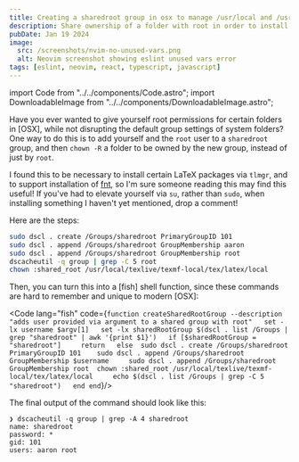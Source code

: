 ```yaml
---
title: Creating a sharedroot group in osx to manage /usr/local and /usr/bin
description: Share ownership of a folder with root in order to install LaTeX packages via tlmgr, or to install fnt, among other things
pubDate: Jan 19 2024
image:
  src: /screenshots/nvim-no-unused-vars.png
  alt: Neovim screenshot showing eslint unused vars error
tags: [eslint, neovim, react, typescript, javascript]
---
```


import Code from "../../components/Code.astro"; import DownloadableImage from
"../../components/DownloadableImage.astro";

<DownloadableImage
src="/images/nvim-dscl.png"
alt="Neovim screenshot showing my personal fish config with a dscl function"
/>

Have you ever wanted to give yourself root permissions for certain folders in
\[OSX\], while not disrupting the default group settings of system folders? One
way to do this is to add yourself and the `root` user to a `sharedroot` group,
and then `chown -R` a folder to be owned by the new group, instead of just by
`root`.

I found this to be necessary to install certain LaTeX packages via `tlmgr`, and
to support installation of [fnt](https://github.com/alexmyczko/fnt), so I'm sure
someone reading this may find this useful! If you've had to elevate yourself via
`su`, rather than `sudo`, when installing something I haven't yet mentioned,
drop a comment!

Here are the steps:

```sh
sudo dscl . create /Groups/sharedroot PrimaryGroupID 101
sudo dscl . append /Groups/sharedroot GroupMembership aaron
sudo dscl . append /Groups/sharedroot GroupMembership root
dscacheutil -q group | grep -C 5 root
chown :shared_root /usr/local/texlive/texmf-local/tex/latex/local
```

Then, you can turn this into a \[fish\] shell function, since these commands are
hard to remember and unique to modern \[OSX\]:

\<Code lang="fish"
code={`function createSharedRootGroup --description "adds user provided via argument to a shared group with root"   set -lx username $argv[1]   set -lx sharedRootGroup $(dscl . list /Groups | grep "sharedroot" | awk '{print $1}')   if [$sharedRootGroup = "sharedroot"]     return   else 	sudo dscl . create /Groups/sharedroot PrimaryGroupID 101 	sudo dscl . append /Groups/sharedroot GroupMembership $username 	sudo dscl . append /Groups/sharedroot GroupMembership root 	chown :shared_root /usr/local/texlive/texmf-local/tex/latex/local     echo $(dscl . list /Groups | grep -C 5 "sharedroot")   end end`}/>

The final output of the command should look like this:

```fish
❯ dscacheutil -q group | grep -A 4 sharedroot
name: sharedroot
password: *
gid: 101
users: aaron root
```
